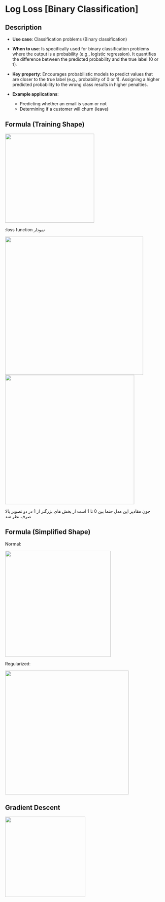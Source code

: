 # Log Loss [Binary Classification]

## Description

- **Use case**: Classification problems (Binary classification)
- **When to use**: Is specifically used for binary classification problems where the output is a probability (e.g., logistic regression). It quantifies the difference between the predicted probability and the true label (0 or 1).
- **Key property**: Encourages probabilistic models to predict values that are closer to the true label (e.g., probability of 0 or 1). Assigning a higher predicted probability to the wrong class results in higher penalties.
- **Example applications**:

   - Predicting whether an email is spam or not
   - Determining if a customer will churn (leave)

## Formula (Training Shape)

<img src="image1.png" style="width:3.00642in" />

<span dir="rtl">نمودار loss function:</span>

<img src="image5.png" style="width:4.66298in" />

<img src="image6.png" style="width:4.36252in" />

<span dir="rtl">چون مقادیر این مدل حتما بین 0 تا 1 است از بخش های بزرگتر از 1 در دو تصویر بالا صرف نظر شد</span>

## Formula (Simplified Shape)

Normal:

<img src="image3.png" style="width:3.57803in" />

Regularized:

<img src="image4.jpg" style="width:4.17785in" />

## Gradient Descent

<img src="image2.png" style="width:2.70486in" />
